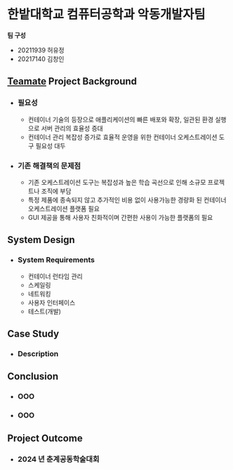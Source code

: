 # 한밭대학교 컴퓨터공학과 악동개발자팀

**팀 구성**
- 20211939 허유정
- 20217140 김창인

## <u>Teamate</u> Project Background
- ### 필요성
  - 컨테이너 기술의 등장으로 애플리케이션의 빠른 배포와 확장, 일관된 환경 실행으로 서버 관리의 효율성 증대
  - 컨테이너 관리 복잡성 증가로 효율적 운영을 위한 컨테이너 오케스트레이션 도구 필요성 대두
    
- ### 기존 해결책의 문제점
  - 기존 오케스트레이션 도구는 복잡성과 높은 학습 곡선으로 인해 소규모 프로젝트나 조직에 부담
  - 특정 제품에 종속되지 않고 추가적인 비용 없이 사용가능한 경량화 된 컨테이너 오케스트레이션 플랫폼 필요
  - GUI 제공을 통해 사용자 친화적이며 간편한 사용이 가능한 플랫폼의 필요
  
## System Design
  - ### System Requirements
    - 컨테이너 런타임 관리
    - 스케일링
    - 네트워킹
    - 사용자 인터페이스
    - 테스트(개발)
    
## Case Study
  - ### Description
  
  
## Conclusion
  - ### OOO
  - ### OOO
  
## Project Outcome
- ### 2024 년 춘계공동학술대회 
